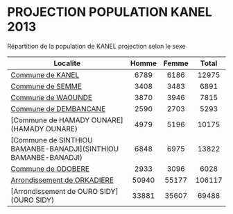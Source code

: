 # PROJECTION POPULATION KANEL 2013
	
Répartition de la population de KANEL projection selon le sexe
	
| Localite  | Homme | Femme | Total |
| --------- |:-----:|:-----:|:-----:|
| [Commune de KANEL](KANEL) | 6789 | 6186 | 12975 |
| [Commune de SEMME](SEMME) | 3408 | 3483 | 6891 |
| [Commune de WAOUNDE](WAOUNDE) | 3870 | 3946 | 7815 |
| [Commune de DEMBANCANE](DEMBANCANE) | 2590 | 2703 | 5293 |
| [Commune de HAMADY OUNARE](HAMADY OUNARE) | 4979 | 5196 | 10175 |
| [Commune de SINTHIOU BAMANBE-BANADJI](SINTHIOU BAMANBE-BANADJI) | 6848 | 6975 | 13822 |
| [Commune de ODOBERE](ODOBERE) | 2933 | 3096 | 6028 |
| [Arrondissement de ORKADIERE](ORKADIERE) | 50940 | 55177 | 106117 |
| [Arrondissement de OURO SIDY](OURO SIDY) | 33881 | 35607 | 69488 |
